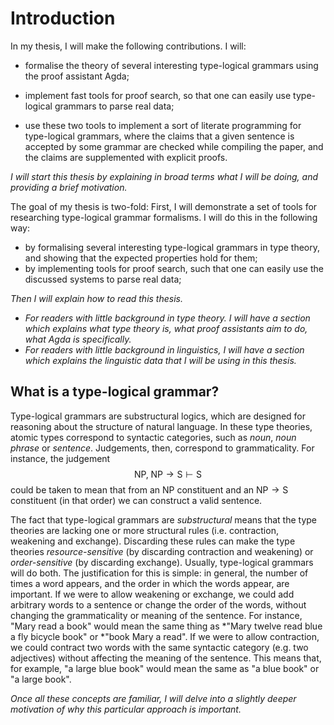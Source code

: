 # Introduction

In my thesis, I will make the following contributions. I will:

  - formalise the theory of several interesting type-logical grammars
    using the proof assistant Agda;

  - implement fast tools for proof search, so that one can easily use
    type-logical grammars to parse real data;

  - use these two tools to implement a sort of literate programming
    for type-logical grammars, where the claims that a given sentence
    is accepted by some grammar are checked while compiling the paper,
    and the claims are supplemented with explicit proofs.

*I will start this thesis by explaining in broad terms what I will be
 doing, and providing a brief motivation.*

The goal of my thesis is two-fold:
First, I will demonstrate a set of tools for researching type-logical
grammar formalisms. I will do this in the following way:

  - by formalising several interesting type-logical grammars in type
    theory, and showing that the expected properties hold for them;
  - by implementing tools for proof search, such that one can easily
    use the discussed systems to parse real data;

*Then I will explain how to read this thesis.*

  - *For readers with little background in type theory. I will have a
    section which explains what type theory is, what proof assistants
    aim to do, what Agda is specifically.*
  - *For readers with little background in linguistics, I will have a
    section which explains the linguistic data that I will be using
    in this thesis.*


## What is a type-logical grammar?

Type-logical grammars are substructural logics, which are designed for
reasoning about the structure of natural language.
In these type theories, atomic types correspond to syntactic
categories, such as *noun*, *noun phrase* or *sentence*. Judgements,
then, correspond to grammaticality.
For instance, the judgement
$$\text{NP} , \; \text{NP} \to \text{S} \vdash \text{S}$$
could be taken to mean that from an $\text{NP}$ constituent and an
$\text{NP} \to \text{S}$ constituent (in that order) we can construct
a valid sentence.

The fact that type-logical grammars are *substructural* means that the
type theories are lacking one or more structural rules
(i.e. contraction, weakening and exchange).
Discarding these rules can make the type theories *resource-sensitive*
(by discarding contraction and weakening) or *order-sensitive* (by
discarding exchange).
Usually, type-logical grammars will do both.
The justification for this is simple: in general, the number of times
a word appears, and the order in which the words appear, are
important.
If we were to allow weakening or exchange, we could add arbitrary
words to a sentence or change the order of the words, without changing
the grammaticality or meaning of the sentence. For instance, "Mary
read a book" would mean the same thing as \*"Mary twelve read blue a
fly bicycle book" or \*"book Mary a read".
If we were to allow contraction, we could contract two words with the
same syntactic category (e.g. two adjectives) without affecting the
meaning  of the sentence. This means that, for example, "a large blue
book" would mean the same as "a blue book" or "a large book".

*Once all these concepts are familiar, I will delve into a slightly
 deeper motivation of why this particular approach is important.*
